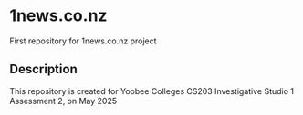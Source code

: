 # 1news.co.nz
First repository for 1news.co.nz project

## Description
This repository is created for Yoobee Colleges CS203 Investigative Studio 1 Assessment 2, on May 2025
